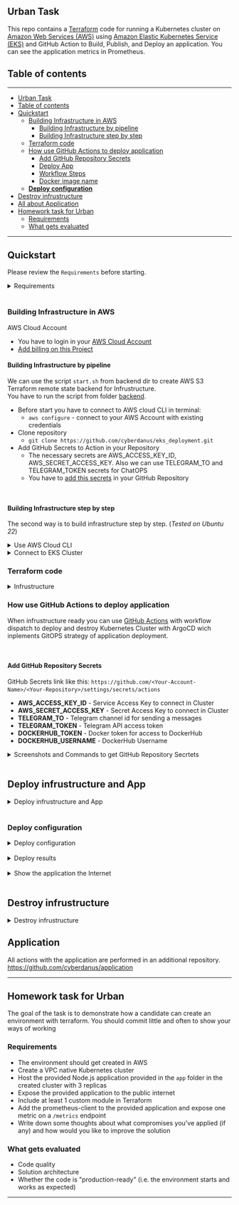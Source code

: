## Urban Task

This repo contains a [Terraform](https://www.terraform.io) code for running a Kubernetes cluster on [Amazon Web Services (AWS)](https://aws.amazon.com/) using [Amazon Elastic Kubernetes Service (EKS)](https://aws.amazon.com/eks/) and GitHub Action to Build, Publish, and Deploy an application. You can see the application metrics in Prometheus.

## Table of contents

---

- [Urban Task](#urban-task)
- [Table of contents](#table-of-contents)
- [Quickstart](#quickstart)
  - [Building Infrastructure in AWS](#building-infrastructure-in-aws)
    - [Building Infrastructure by pipeline](#building-infrastructure-by-pipeline)
    - [Building Infrastructure step by step](#building-infrastructure-step-by-step)
  - [Terraform code](#terraform-code)
  - [How use GitHub Actions to deploy application](#how-use-github-actions-to-deploy-application)
    - [Add GitHub Repository Secrets](#add-github-repository-secrets)
    - [Deploy App](#deploy-infrustructure-and-app)
    - [Workflow Steps](#workflow-steps)
    - [Docker image name](#docker-image-name)
  - [**Deploy configuration**](#deploy-configuration)
- [Destroy infrustructure](#destroy-infrustructure)
- [All about Application](#application)
- [Homework task for Urban](#homework-task-for-urban)
  - [Requirements](#requirements)
  - [What gets evaluated](#what-gets-evaluated)

---

## Quickstart

Please review the `Requirements` before starting.

<details><summary>Requirements</summary>

**Requirements**

* Terraform and kubectl are [installed](#software-dependencies) on the machine where Terraform manifests is executed.
* The Compute Engine and Kubernetes Engine APIs are [active](#enable-apis) on the project you will launch the cluster in.

**Amazon Cloud Account**
- You have to loginin your Amazon Cloud Account
- [Add billing on this Project](https://aws.amazon.com/premiumsupport/knowledge-center/tags-billing-cost-center-project/)

**Software Dependencies**
- [kubectl](https://github.com/kubernetes/kubernetes/releases) >= 1.26.x

**Terraform and Plugins**
- [Terraform](https://www.terraform.io/downloads.html)    >= 1.3.x
- [Terraform Provider for AWS] [terraform-provider-aws](https://registry.terraform.io/providers/hashicorp/aws/latest) >= 4.55.x

</details></br>

### Building Infrastructure in AWS

AWS Cloud Account
  * You have to login in your [AWS Cloud Account](https://console.aws.amazon.com/console/home?nc2=h_ct&src=header-signin)
  * [Add billing on this Project](https://aws.amazon.com/premiumsupport/knowledge-center/tags-billing-cost-center-project)

#### Building Infrastructure by pipeline

We can use the script `start.sh` from backend dir to create AWS S3 Terraform remote state backend for Infrustructure.  
You have to run the script from folder [backend](/backend/).  

  * Before start you have to connect to AWS cloud CLI in terminal:
    * `aws configure` - connect to your AWS Account with existing credentials
  * Clone repository
    * `git clone https://github.com/cyberdanus/eks_deployment.git`
  * Add GitHub Secrets to Action in your Repository
    * The necessary secrets are AWS_ACCESS_KEY_ID, AWS_SECRET_ACCESS_KEY. Also we can use TELEGRAM_TO and TELEGRAM_TOKEN secrets for ChatOPS
    * You have to [add this secrets](#how-use-github-actions-to-deploy-application) in your GitHub Repository

</br>

#### Building Infrastructure step by step

The second way is to build infrastructure step by step. (*Tested on Ubuntu 22*)

<details><summary>Use AWS Cloud CLI</summary>

* Go to [AWS Cloud Console](https://console.aws.amazon.com/console/home?nc2=h_ct&src=header-signin) and autorize.
* [Install the AWS cloud CLI](https://docs.aws.amazon.com/cli/latest/userguide/getting-started-install.html)
* [Install the Terraform CLI](https://developer.hashicorp.com/terraform/tutorials/aws-get-started/install-cli)


```bash
# install AWS cloud CLI for Ubuntu
curl "https://awscli.amazonaws.com/awscli-exe-linux-x86_64.zip" -o "awscliv2.zip"
unzip awscliv2.zip
sudo ./aws/install

# install Terraform CLI for Ubuntu
sudo apt-get update && sudo apt-get install -y gnupg software-properties-common

# Connect to AWS CLI with existing credentials
aws configure
```

# Clone GitHub repository
```bash  
git clone https://github.com/cyberdanus/eks_deployment.git
```
# Create Remote tfstate S3 Bucket to save tfstate-files
You have to run the terraform cli from folder [backend](/backend/).  
```bash
# Go to folder `backend` and run commands:
terraform init
terraform apply -auto-approve


```
# Create infrastructure with Terraform
You have to run the terraform cli from folder [eks_dep](/eks_dep/).  
```bash
# Go to folder `eks_dep` and run commands:
terraform init
terraform apply -auto-approve


```
</details>

<details><summary>Connect to EKS Cluster</summary>

Then you have to Connect to EKS Cluster

```bash
# Update the kubectl configuration:
aws eks --region $(terraform output -raw region) update-kubeconfig --name $(terraform output -raw cluster_name)

# test connetion
kubectl get nodes
```

</details>


### Terraform code

<details><summary>Infrustructure</summary>

Any manifests are based at [eks_dep](/eks_dep/) directory.


* **eks-cluster.tf** - EKS Kubernetes (K8s) CLuster
* **main.tf** - TF requerments: backend, requiered providers and providers, Datasources
* **vpc.tf** - VPC, Subnet, Router, NAT, Firewall
* **outputs.tf** - Output data
* **variables.tf** - Used variables



</details>

### How use GitHub Actions to deploy application

When infrustructure ready you can use [GitHub Actions](https://github.com/cyberdanus/eks_deployment/blob/main/.github/workflows/main.yml) with workflow dispatch to deploy and destroy Kubernetes Cluster with ArgoCD wich inplements GitOPS strategy of application deployment.

</br>

#### Add GitHub Repository Secrets

GitHub Secrets link like this: `https://github.com/<Your-Account-Name>/<Your-Repository>/settings/secrets/actions`

  * **AWS_ACCESS_KEY_ID** - Service Access Key to connect in Cluster
  * **AWS_SECRET_ACCESS_KEY** - Secret Access Key to connect in Cluster
  * **TELEGRAM_TO** - Telegram channel id for sending a messages
  * **TELEGRAM_TOKEN** - Telegram API access token
  * **DOCKERHUB_TOKEN** - Docker token for access to DockerHub
  * **DOCKERHUB_USERNAME** - DockerHub Username

<details><summary>Screenshots and Commands to get GitHub Repository Secrtets</summary>

</br>

* You can Get Secrets by  command.
```bash
terraform output
```

* Example of output:

![start_output](documentation/pics/start_output.png)

* GitHub Secrets link like this: `https://github.com/<Your-Account-Name>/<Your-Repository>/settings/secrets/actions`
* Screenshot from GitHub Repository Secrets page

![repo_secrets](documentation/pics/repo_secrets.png)

</details></br>


## Deploy infrustructure and App

<details><summary>Deploy infrustructure and App</summary>

You have to go in [GitHub Actions page](https://github.com/cyberdanus/eks_deployment/blob/main/.github/workflows/main.yml) and run `Install` like on picture bellow.

![Build and Deploy to EKS](documentation/pics/eks_install.png)

</br>

#### Workflow Steps
* **Checkout** - Clone GitHub repository
* **Setup Terraform** - Setup terraform CLI utility
* **Setup KubeCTL** - Setup kubectl CLI utility  
* **Install AWS CLI** - Setup aws CLI utility 
* **Configure AWS Credentials** - Configure the AWS credentials so we can deploy to the cluster
* **Terraform Fmt** - Rewrite Terraform configuration files to a canonical format and style
* **Terraform Init** - Terraform's command for initialize the working directory.
* **Terraform Validate** - Validate Terraform configuration files in a directory.  
* **Terraform Plan** -  Creates Terraform execution plan, for preview the changes that plans to make to your infrastructure
* **Terraform Apply Force** - Force execute for apply the actions proposed in a Terraform plan.
* **Terraform Destroy Force** - Force execute for destroy the actions proposed in a Terraform plan.
* **Deploy to Terraform** - Deploy pre init applications to EKS Cluster.
* **Deploy to ArgoCD** - Deploy in Cluster any stages of application.
* **Send Telegram message on push** - ChatOPS implementation.

</br>

#### Docker image name
Docker image has image name: 
* `https://hub.docker.com/r/cyberdanus/my_app:latest`

</details></br>

### **Deploy configuration**

<details><summary>Deploy configuration</summary>

Deploy use ArgoCD for continuous deployment, all configuration files you can find in folder [argo_cd](/argo_cd/)

![Connect to ArgoCD & admin password](documentation/pics/argocd.png)
![ArgoCD login promt](documentation/pics/argocd1.png)

* `ingress-nginx.yaml` - Deploy NGINX ingress controller from HELM chart
* `prom.yaml` - Deploy Kube-Prometheus Operator from HELM chart
* `prodenv.yaml` - Deploy a Production environment of the application
* `testenv.yaml` - Deploy a Test environment of the application
* `stageenv.yaml` - Deploy a Stage environment of the application

</details>
</br><details><summary>Deploy results</summary>

![Telegram output](documentation/pics/Telegram_Output.png)
![Application on web](documentation/pics/http.png)
![Application test diffirent Pods](documentation/pics/test.png)
![Pods in Lens](documentation/pics/LensPods.png)
![Stages in ArgoCI](documentation/pics/ArgoCI.png)
![Connect toPrometheus](documentation/pics/prometheus_connect.png)
![Metrics in Prometheus](documentation/pics/prometheus_metrics.png)
![Prometheus metrics graph](/documentation/pics/prometheus_metrics2.png)
</details></br>

<details><summary>Show the application the Internet</summary>

In this task i use dynamic name wich assigned to ingress controller. In future if domain was enable to assign we able to use Route53 for dynamic name assigning to the project.

![Ingress WEB url](documentation/pics/ingress.png)
![Stage pods](documentation/pics/stage.png)
![Stage pod metrics](documentation/pics/stagem.png)
![Test pods](documentation/pics/test.png)
![Test pod metrics](documentation/pics/testm.png)

</details></br>




## Destroy infrustructure

<details><summary>Destroy infrustructure</summary>

You have to go in [GitHub Actions page](https://github.com/cyberdanus/eks_deployment/blob/main/.github/workflows/main.yml) and run `Destroy` like on picture bellow.
(*it takes about 15-20 minutes*)
![Destroy EKS](documentation/pics/eks_destory.png)

</details>

## Application

All actions with the application are performed in an additional repository.
https://github.com/cyberdanus/application



---

## Homework task for Urban


The goal of the task is to demonstrate how a candidate can create an environment with terraform. You should commit little and often to show your ways of working

### Requirements

- The environment should get created in AWS
- Create a VPC native Kubernetes cluster
- Host the provided Node.js application provided in the `app` folder in the created cluster with 3 replicas
- Expose the provided application to the public internet
- Include at least 1 custom module in Terraform
- Add the prometheus-client to the provided application and expose one metric on a `/metrics` endpoint
- Write down some thoughts about what compromises you've applied (if any) and how would you like to improve the solution

### What gets evaluated

- Code quality
- Solution architecture
- Whether the code is "production-ready" (i.e. the environment starts and works as expected)


---



